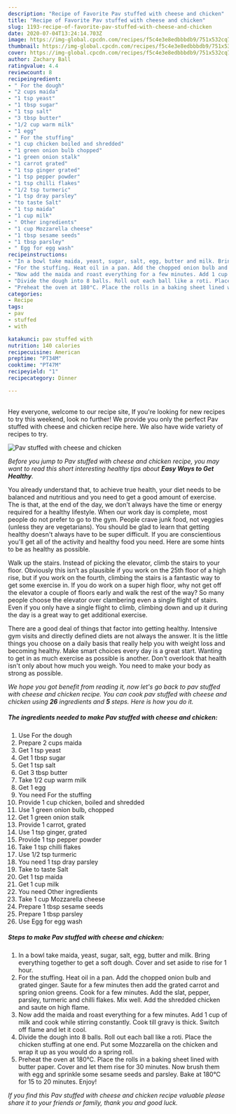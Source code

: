 ```yaml
---
description: "Recipe of Favorite Pav stuffed with cheese and chicken"
title: "Recipe of Favorite Pav stuffed with cheese and chicken"
slug: 1193-recipe-of-favorite-pav-stuffed-with-cheese-and-chicken
date: 2020-07-04T13:24:14.703Z
image: https://img-global.cpcdn.com/recipes/f5c4e3e8edbbbdb9/751x532cq70/pav-stuffed-with-cheese-and-chicken-recipe-main-photo.jpg
thumbnail: https://img-global.cpcdn.com/recipes/f5c4e3e8edbbbdb9/751x532cq70/pav-stuffed-with-cheese-and-chicken-recipe-main-photo.jpg
cover: https://img-global.cpcdn.com/recipes/f5c4e3e8edbbbdb9/751x532cq70/pav-stuffed-with-cheese-and-chicken-recipe-main-photo.jpg
author: Zachary Ball
ratingvalue: 4.4
reviewcount: 8
recipeingredient:
- " For the dough"
- "2 cups maida"
- "1 tsp yeast"
- "1 tbsp sugar"
- "1 tsp salt"
- "3 tbsp butter"
- "1/2 cup warm milk"
- "1 egg"
- " For the stuffing"
- "1 cup chicken boiled and shredded"
- "1 green onion bulb chopped"
- "1 green onion stalk"
- "1 carrot grated"
- "1 tsp ginger grated"
- "1 tsp pepper powder"
- "1 tsp chilli flakes"
- "1/2 tsp turmeric"
- "1 tsp dray parsley"
- "to taste Salt"
- "1 tsp maida"
- "1 cup milk"
- " Other ingredients"
- "1 cup Mozzarella cheese"
- "1 tbsp sesame seeds"
- "1 tbsp parsley"
- " Egg for egg wash"
recipeinstructions:
- "In a bowl take maida, yeast, sugar, salt, egg, butter and milk. Bring everything together to get a soft dough. Cover and set aside to rise for 1 hour."
- "For the stuffing. Heat oil in a pan. Add the chopped onion bulb and grated ginger. Saute for a few minutes then add the grated carrot and spring onion greens. Cook for a few minutes. Add the slat, pepper, parsley, turmeric and chilli flakes. Mix well. Add the shredded chicken and saute on high flame."
- "Now add the maida and roast everything for a few minutes. Add 1 cup of milk and cook while stirring constantly. Cook till gravy is thick. Switch off flame and let it cool."
- "Divide the dough into 8 balls. Roll out each ball like a roti. Place the chicken stuffing at one end. Put some Mozzarella on the chicken and wrap it up as you would do a spring roll."
- "Preheat the oven at 180°C. Place the rolls in a baking sheet lined with butter paper. Cover and let them rise for 30 minutes. Now brush them with egg and sprinkle some sesame seeds and parsley. Bake at 180°C for 15 to 20 minutes. Enjoy!"
categories:
- Recipe
tags:
- pav
- stuffed
- with

katakunci: pav stuffed with 
nutrition: 140 calories
recipecuisine: American
preptime: "PT34M"
cooktime: "PT47M"
recipeyield: "1"
recipecategory: Dinner

---
```

<br>
Hey everyone, welcome to our recipe site, If you're looking for new recipes to try this weekend, look no further! We provide you only the perfect Pav stuffed with cheese and chicken recipe here. We also have wide variety of recipes to try.
<br>


![Pav stuffed with cheese and chicken](https://img-global.cpcdn.com/recipes/f5c4e3e8edbbbdb9/751x532cq70/pav-stuffed-with-cheese-and-chicken-recipe-main-photo.jpg)

<i>Before you jump to Pav stuffed with cheese and chicken recipe, you may want to read this short interesting healthy tips about <strong>Easy Ways to Get Healthy</strong>.</i>

You already understand that, to achieve true health, your diet needs to be balanced and nutritious and you need to get a good amount of exercise. The  is that, at the end of the day, we don't always have the time or energy required for a healthy lifestyle. When our work day is complete, most people do not prefer to go to the gym. People crave junk food, not veggies (unless they are vegetarians). You should be glad to learn that getting healthy doesn't always have to be super difficult. If you are conscientious you'll get all of the activity and healthy food you need. Here are some hints to be as healthy as possible.

Walk up the stairs. Instead of picking the elevator, climb the stairs to your floor. Obviously this isn’t as plausible if you work on the 25th floor of a high rise, but if you work on the fourth, climbing the stairs is a fantastic way to get some exercise in. If you do work on a super high floor, why not get off the elevator a couple of floors early and walk the rest of the way? So many people choose the elevator over clambering even a single flight of stairs. Even if you only have a single flight to climb, climbing down and up it during the day is a great way to get additional exercise. 

There are a good deal of things that factor into getting healthy. Intensive gym visits and directly defined diets are not always the answer. It is the little things you choose on a daily basis that really help you with weight loss and becoming healthy. Make smart choices every day is a great start. Wanting to get in as much exercise as possible is another. Don't overlook that health isn't only about how much you weigh. You need to make your body as strong as possible. 


<i>We hope you got benefit from reading it, now let's go back to pav stuffed with cheese and chicken recipe. You can cook pav stuffed with cheese and chicken using <strong>26</strong> ingredients and <strong>5</strong> steps. Here is how you do it.
</i>

##### The ingredients needed to make Pav stuffed with cheese and chicken:

1. Use  For the dough
1. Prepare 2 cups maida
1. Get 1 tsp yeast
1. Get 1 tbsp sugar
1. Get 1 tsp salt
1. Get 3 tbsp butter
1. Take 1/2 cup warm milk
1. Get 1 egg
1. You need  For the stuffing
1. Provide 1 cup chicken, boiled and shredded
1. Use 1 green onion bulb, chopped
1. Get 1 green onion stalk
1. Provide 1 carrot, grated
1. Use 1 tsp ginger, grated
1. Provide 1 tsp pepper powder
1. Take 1 tsp chilli flakes
1. Use 1/2 tsp turmeric
1. You need 1 tsp dray parsley
1. Take to taste Salt
1. Get 1 tsp maida
1. Get 1 cup milk
1. You need  Other ingredients
1. Take 1 cup Mozzarella cheese
1. Prepare 1 tbsp sesame seeds
1. Prepare 1 tbsp parsley
1. Use  Egg for egg wash


##### Steps to make Pav stuffed with cheese and chicken:

1. In a bowl take maida, yeast, sugar, salt, egg, butter and milk. Bring everything together to get a soft dough. Cover and set aside to rise for 1 hour.
1. For the stuffing. Heat oil in a pan. Add the chopped onion bulb and grated ginger. Saute for a few minutes then add the grated carrot and spring onion greens. Cook for a few minutes. Add the slat, pepper, parsley, turmeric and chilli flakes. Mix well. Add the shredded chicken and saute on high flame.
1. Now add the maida and roast everything for a few minutes. Add 1 cup of milk and cook while stirring constantly. Cook till gravy is thick. Switch off flame and let it cool.
1. Divide the dough into 8 balls. Roll out each ball like a roti. Place the chicken stuffing at one end. Put some Mozzarella on the chicken and wrap it up as you would do a spring roll.
1. Preheat the oven at 180°C. Place the rolls in a baking sheet lined with butter paper. Cover and let them rise for 30 minutes. Now brush them with egg and sprinkle some sesame seeds and parsley. Bake at 180°C for 15 to 20 minutes. Enjoy!


<i>If you find this Pav stuffed with cheese and chicken recipe valuable please share it to your friends or family, thank you and good luck.</i>
